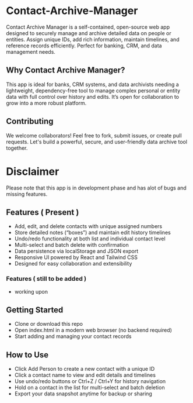 # Contact-Archive-Manager
Contact Archive Manager is a self-contained, open-source web app designed to securely manage and archive detailed data on people or entities. Assign unique IDs, add rich information, maintain timelines, and reference records efficiently. Perfect for banking, CRM, and data management needs.

## Why Contact Archive Manager?
This app is ideal for banks, CRM systems, and data archivists needing a lightweight, dependency-free tool to manage complex personal or entity data with full control over history and edits. It’s open for collaboration to grow into a more robust platform.

## Contributing
We welcome collaborators! Feel free to fork, submit issues, or create pull requests. Let's build a powerful, secure, and user-friendly data archive tool together.

# Disclaimer
Please note that this app is in development phase and has alot of bugs and missing features. 

## Features ( Present )
 - Add, edit, and delete contacts with unique assigned numbers
 - Store detailed notes (“boxes”) and maintain edit history timelines
 - Undo/redo functionality at both list and individual contact level
 - Multi-select and batch delete with confirmation
 - Data persistence via localStorage and JSON export
 - Responsive UI powered by React and Tailwind CSS
 - Designed for easy collaboration and extensibility
### Features ( still to be added )
 - working upon

## Getting Started
 - Clone or download this repo
 - Open index.html in a modern web browser (no backend required)
 - Start adding and managing your contact records

## How to Use
- Click Add Person to create a new contact with a unique ID
- Click a contact name to view and edit details and timelines
- Use undo/redo buttons or Ctrl+Z / Ctrl+Y for history navigation
- Hold on a contact in the list for multi-select and batch deletion
- Export your data snapshot anytime for backup or sharing
